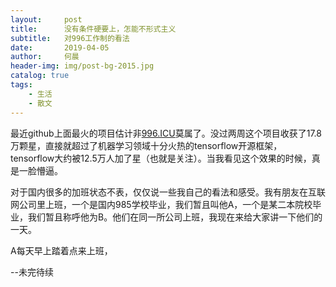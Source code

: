 ```yaml
---
layout:     post
title:      没有条件硬要上，怎能不形式主义
subtitle:   对996工作制的看法
date:       2019-04-05
author:     何晨
header-img: img/post-bg-2015.jpg
catalog: true
tags:
    - 生活
    - 散文
---
```

  最近github上面最火的项目估计非[996.ICU](https://github.com/996icu/996.ICU)莫属了。没过两周这个项目收获了17.8万颗星，直接就超过了机器学习领域十分火热的tensorflow开源框架，tensorflow大约被12.5万人加了星（也就是关注）。当我看见这个效果的时候，真是一脸懵逼。
  
  对于国内很多的加班状态不表，仅仅说一些我自己的看法和感受。我有朋友在互联网公司里上班，一个是国内985学校毕业，我们暂且叫他A，一个是某二本院校毕业，我们暂且称呼他为B。他们在同一所公司上班，我现在来给大家讲一下他们的一天。
  
  A每天早上踏着点来上班，
  
  
  --未完待续
